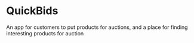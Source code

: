 # QuickBids
An app for customers to put products for auctions, and a place for finding interesting products for auction

